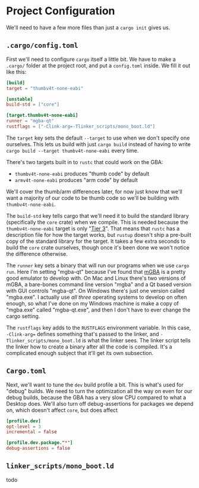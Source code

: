 
# Project Configuration

We'll need to have a few more files than just a `cargo init` gives us.

## `.cargo/config.toml`

First we'll need to configure `cargo` itself a little bit.
We have to make a `.cargo/` folder at the project root, and put a `config.toml` inside.
We fill it out like this:

```toml
[build]
target = "thumbv4t-none-eabi"

[unstable]
build-std = ["core"]

[target.thumbv4t-none-eabi]
runner = "mgba-qt"
rustflags = ["-Clink-arg=-Tlinker_scripts/mono_boot.ld"]
```

The `target` key sets the default `--target` to use when we don't specify one ourselves.
This lets us build with just `cargo build` instead of having to write `cargo build --target thumbv4t-none-eabi` every time.

There's two targets built in to `rustc` that could work on the GBA:

* `thumbv4t-none-eabi` produces "thumb code" by default
* `armv4t-none-eabi` produces "arm code" by default

We'll cover the thumb/arm differences later,
for now just know that we'll want a majority of our code to be thumb code so we'll be building with `thumbv4t-none-eabi`.

The `build-std` key tells cargo that we'll need it to build the standard library (specifically the `core` crate) when we compile.
This is needed because the `thumbv4t-none-eabi` target is only "[Tier 3](https://doc.rust-lang.org/rustc/target-tier-policy.html)".
That means that `rustc` has a description file for how the target works, but `rustup` doesn't ship a pre-built copy of the standard library for the target.
It takes a few extra seconds to build the `core` crate ourselves, though once it's been done we won't notice the difference otherwise.

The `runner` key sets a binary that will run our programs when we use `cargo run`.
Here I'm setting "mgba-qt" because I've found that [mGBA](https://mgba.io/) is a pretty good emulator to develop with.
On Mac and Linux there's two versions of mGBA, a bare-bones command line version "mgba" and a Qt based version with GUI controls "mgba-qt".
On Windows there's just one version called "mgba.exe".
I actually use *all three* operating systems to develop on often enough, so what I've done on my Windows machine is make a copy of "mgba.exe" called "mgba-qt.exe",
and then I don't have to ever change the cargo setting.

The `rustflags` key adds to the `RUSTFLAGS` environment variable.
In this case, `-Clink-arg=` defines something that's passed to the linker, and `-Tlinker_scripts/mono_boot.ld` is what the linker sees.
The linker script tells the linker how to create a binary after all the code is compiled.
It's a complicated enough subject that it'll get its own subsection.

## `Cargo.toml`

Next, we'll want to tune the `dev` build profile a bit.
This is what's used for "debug" builds.
We need to turn the optimization all the way on even for our debug builds, because the GBA has a very slow CPU compared to what a Desktop does.
We'll also turn off debug-assertions for packages we depend on, which doesn't affect `core`, but does affect 

```toml
[profile.dev]
opt-level = 3
incremental = false

[profile.dev.package."*"]
debug-assertions = false
```

## `linker_scripts/mono_boot.ld`

todo
